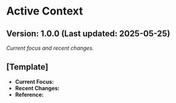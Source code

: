 # Active Context

## Version: 1.0.0 (Last updated: 2025-05-25)

_Current focus and recent changes._

## [Template]

- **Current Focus:**
- **Recent Changes:**
- **Reference:**
